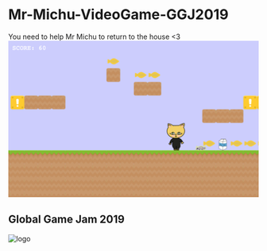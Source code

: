 # Mr-Michu-VideoGame-GGJ2019
You need to help Mr Michu to return to the house <3
![Screen Shot of the game](https://raw.githubusercontent.com/wgcv/Mr-Michu-VideoGame-GGJ2019/master/assets/Screen%20Shot%202019-01-28%20at%202.19.20%20PM.png)



## Global Game Jam 2019
![logo](https://upload.wikimedia.org/wikipedia/en/0/02/GlobalGameJamLogo.jpg)
